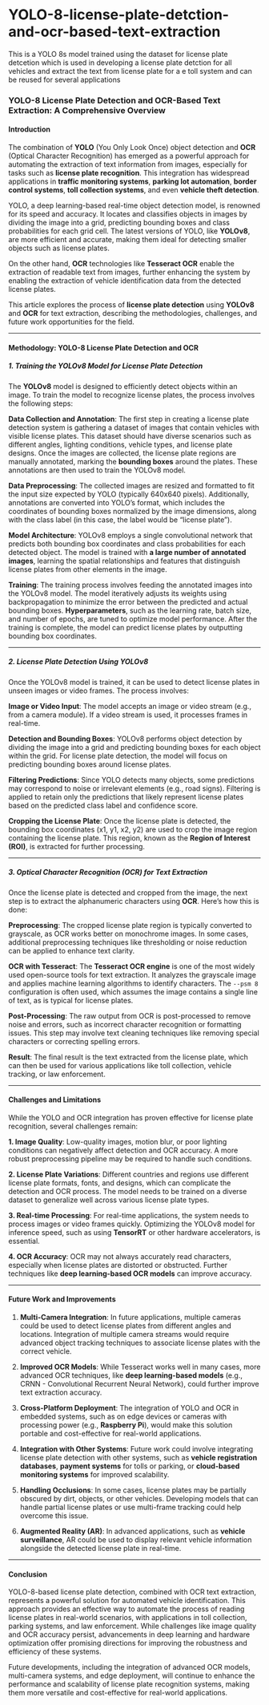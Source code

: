 # YOLO-8-license-plate-detction-and-ocr-based-text-extraction
This is a YOLO 8s model trained using the dataset for license plate detcetion which is used in developing a license plate detction for all vehicles and extract the text from license plate for a e toll system and can be reused for several applications

### YOLO-8 License Plate Detection and OCR-Based Text Extraction: A Comprehensive Overview

#### **Introduction**

The combination of **YOLO** (You Only Look Once) object detection and **OCR** (Optical Character Recognition) has emerged as a powerful approach for automating the extraction of text information from images, especially for tasks such as **license plate recognition**. This integration has widespread applications in **traffic monitoring systems**, **parking lot automation**, **border control systems**, **toll collection systems**, and even **vehicle theft detection**.

YOLO, a deep learning-based real-time object detection model, is renowned for its speed and accuracy. It locates and classifies objects in images by dividing the image into a grid, predicting bounding boxes and class probabilities for each grid cell. The latest versions of YOLO, like **YOLOv8**, are more efficient and accurate, making them ideal for detecting smaller objects such as license plates. 

On the other hand, **OCR** technologies like **Tesseract OCR** enable the extraction of readable text from images, further enhancing the system by enabling the extraction of vehicle identification data from the detected license plates.

This article explores the process of **license plate detection** using **YOLOv8** and **OCR** for text extraction, describing the methodologies, challenges, and future work opportunities for the field.

---

#### **Methodology: YOLO-8 License Plate Detection and OCR**

##### **1. Training the YOLOv8 Model for License Plate Detection**

The **YOLOv8** model is designed to efficiently detect objects within an image. To train the model to recognize license plates, the process involves the following steps:

**Data Collection and Annotation**: The first step in creating a license plate detection system is gathering a dataset of images that contain vehicles with visible license plates. This dataset should have diverse scenarios such as different angles, lighting conditions, vehicle types, and license plate designs. Once the images are collected, the license plate regions are manually annotated, marking the **bounding boxes** around the plates. These annotations are then used to train the YOLOv8 model.

**Data Preprocessing**: The collected images are resized and formatted to fit the input size expected by YOLO (typically 640x640 pixels). Additionally, annotations are converted into YOLO’s format, which includes the coordinates of bounding boxes normalized by the image dimensions, along with the class label (in this case, the label would be “license plate”).

**Model Architecture**: YOLOv8 employs a single convolutional network that predicts both bounding box coordinates and class probabilities for each detected object. The model is trained with **a large number of annotated images**, learning the spatial relationships and features that distinguish license plates from other elements in the image.

**Training**: The training process involves feeding the annotated images into the YOLOv8 model. The model iteratively adjusts its weights using backpropagation to minimize the error between the predicted and actual bounding boxes. **Hyperparameters**, such as the learning rate, batch size, and number of epochs, are tuned to optimize model performance. After the training is complete, the model can predict license plates by outputting bounding box coordinates.

---

##### **2. License Plate Detection Using YOLOv8**

Once the YOLOv8 model is trained, it can be used to detect license plates in unseen images or video frames. The process involves:

**Image or Video Input**: The model accepts an image or video stream (e.g., from a camera module). If a video stream is used, it processes frames in real-time.

**Detection and Bounding Boxes**: YOLOv8 performs object detection by dividing the image into a grid and predicting bounding boxes for each object within the grid. For license plate detection, the model will focus on predicting bounding boxes around license plates.

**Filtering Predictions**: Since YOLO detects many objects, some predictions may correspond to noise or irrelevant elements (e.g., road signs). Filtering is applied to retain only the predictions that likely represent license plates based on the predicted class label and confidence score.

**Cropping the License Plate**: Once the license plate is detected, the bounding box coordinates (x1, y1, x2, y2) are used to crop the image region containing the license plate. This region, known as the **Region of Interest (ROI)**, is extracted for further processing.

---

##### **3. Optical Character Recognition (OCR) for Text Extraction**

Once the license plate is detected and cropped from the image, the next step is to extract the alphanumeric characters using **OCR**. Here’s how this is done:

**Preprocessing**: The cropped license plate region is typically converted to grayscale, as OCR works better on monochrome images. In some cases, additional preprocessing techniques like thresholding or noise reduction can be applied to enhance text clarity.

**OCR with Tesseract**: The **Tesseract OCR engine** is one of the most widely used open-source tools for text extraction. It analyzes the grayscale image and applies machine learning algorithms to identify characters. The `--psm 8` configuration is often used, which assumes the image contains a single line of text, as is typical for license plates.

**Post-Processing**: The raw output from OCR is post-processed to remove noise and errors, such as incorrect character recognition or formatting issues. This step may involve text cleaning techniques like removing special characters or correcting spelling errors.

**Result**: The final result is the text extracted from the license plate, which can then be used for various applications like toll collection, vehicle tracking, or law enforcement.

---

#### **Challenges and Limitations**

While the YOLO and OCR integration has proven effective for license plate recognition, several challenges remain:

**1. Image Quality**: Low-quality images, motion blur, or poor lighting conditions can negatively affect detection and OCR accuracy. A more robust preprocessing pipeline may be required to handle such conditions.

**2. License Plate Variations**: Different countries and regions use different license plate formats, fonts, and designs, which can complicate the detection and OCR process. The model needs to be trained on a diverse dataset to generalize well across various license plate types.

**3. Real-time Processing**: For real-time applications, the system needs to process images or video frames quickly. Optimizing the YOLOv8 model for inference speed, such as using **TensorRT** or other hardware accelerators, is essential.

**4. OCR Accuracy**: OCR may not always accurately read characters, especially when license plates are distorted or obstructed. Further techniques like **deep learning-based OCR models** can improve accuracy.

---

#### **Future Work and Improvements**

1. **Multi-Camera Integration**: In future applications, multiple cameras could be used to detect license plates from different angles and locations. Integration of multiple camera streams would require advanced object tracking techniques to associate license plates with the correct vehicle.

2. **Improved OCR Models**: While Tesseract works well in many cases, more advanced OCR techniques, like **deep learning-based models** (e.g., CRNN - Convolutional Recurrent Neural Network), could further improve text extraction accuracy.

3. **Cross-Platform Deployment**: The integration of YOLO and OCR in embedded systems, such as on edge devices or cameras with processing power (e.g., **Raspberry Pi**), would make this solution portable and cost-effective for real-world applications.

4. **Integration with Other Systems**: Future work could involve integrating license plate detection with other systems, such as **vehicle registration databases**, **payment systems** for tolls or parking, or **cloud-based monitoring systems** for improved scalability.

5. **Handling Occlusions**: In some cases, license plates may be partially obscured by dirt, objects, or other vehicles. Developing models that can handle partial license plates or use multi-frame tracking could help overcome this issue.

6. **Augmented Reality (AR)**: In advanced applications, such as **vehicle surveillance**, AR could be used to display relevant vehicle information alongside the detected license plate in real-time.

---

#### **Conclusion**

YOLO-8-based license plate detection, combined with OCR text extraction, represents a powerful solution for automated vehicle identification. This approach provides an effective way to automate the process of reading license plates in real-world scenarios, with applications in toll collection, parking systems, and law enforcement. While challenges like image quality and OCR accuracy persist, advancements in deep learning and hardware optimization offer promising directions for improving the robustness and efficiency of these systems.

Future developments, including the integration of advanced OCR models, multi-camera systems, and edge deployment, will continue to enhance the performance and scalability of license plate recognition systems, making them more versatile and cost-effective for real-world applications.

